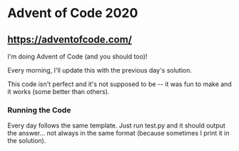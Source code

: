 # Advent of Code 2020

## https://adventofcode.com/

I'm doing Advent of Code (and you should too)!

Every morning, I'll update this with the previous day's solution.

This code isn't perfect and it's not supposed to be -- it was fun to make and it works (some better than others).

### Running the Code

Every day follows the same template. Just run test.py and it should output the answer... not always in the same format (because sometimes I print it in the solution).
